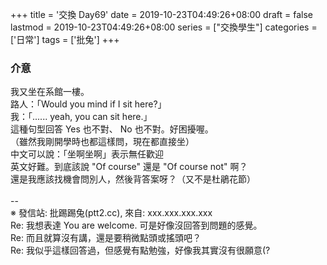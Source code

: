 +++
title = '交換 Day69'
date = 2019-10-23T04:49:26+08:00
draft = false
lastmod = 2019-10-23T04:49:26+08:00
series = ["交換學生"]
categories = ['日常']
tags = ['批兔']
+++
### 介意 
我又坐在系館一樓。<br>
路人：「Would you mind if I sit here?」<br>
我：「...... yeah, you can sit here.」<br>
這種句型回答 Yes 也不對、 No 也不對。好困擾喔。<br>
（雖然我剛開學時也都這樣問，現在都直接坐）<br>
中文可以說：「坐啊坐啊」表示無任歡迎<br>
英文好難。到底該說 "Of course" 還是 "Of course not" 啊？<br>
還是我應該找機會問別人，然後背答案呀？（又不是杜鵑花節）<br>
<br>
--<br>
※ 發信站: 批踢踢兔(ptt2.cc), 來自: xxx.xxx.xxx.xxx<br>
Re: 我想表達 You are welcome. 可是好像沒回答到問題的感覺。<br>
Re: 而且就算沒有講，還是要稍微點頭或搖頭吧？<br>
Re: 我似乎這樣回答過，但感覺有點勉強，好像我其實沒有很願意(?<br>
